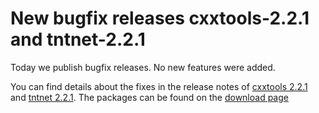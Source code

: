 New bugfix releases cxxtools-2.2.1 and tntnet-2.2.1
===================================================

Today we publish bugfix releases. No new features were added.

You can find details about the fixes in the release notes of
[cxxtools 2.2.1](/download/cxxtools-2.2.1/Releasenotes-2.2.1.markdown) and
[tntnet 2.2.1](/download/tntnet-2.2.1/Releasenotes-2.2.1.markdown).
The packages can be found on the [download page](/download.html)

